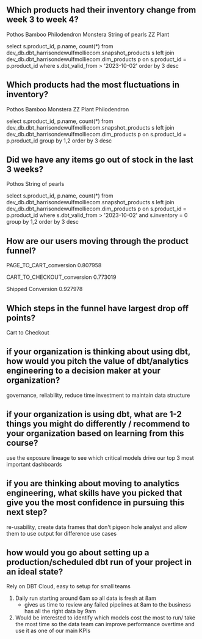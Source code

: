 ## Which products had their inventory change from week 3 to week 4? 

Pothos
Bamboo
Philodendron
Monstera
String of pearls
ZZ Plant

select 
    s.product_id,
    p.name,
    count(*)
from dev_db.dbt_harrisondewulfmolliecom.snapshot_products s
left join dev_db.dbt_harrisondewulfmolliecom.dim_products p
    on s.product_id = p.product_id
where s.dbt_valid_from > '2023-10-02'
order by 3 desc


## Which products had the most fluctuations in inventory?

Pothos
Bamboo
Monstera
ZZ Plant
Philodendron

select 
    s.product_id,
    p.name,
    count(*)
from dev_db.dbt_harrisondewulfmolliecom.snapshot_products s
left join dev_db.dbt_harrisondewulfmolliecom.dim_products p
    on s.product_id = p.product_id
group by 1,2
order by 3 desc



## Did we have any items go out of stock in the last 3 weeks? 

Pothos
String of pearls

select 
    s.product_id,
    p.name,
    count(*)
from dev_db.dbt_harrisondewulfmolliecom.snapshot_products s
left join dev_db.dbt_harrisondewulfmolliecom.dim_products p
    on s.product_id = p.product_id
where s.dbt_valid_from > '2023-10-02'
and s.inventory = 0
group by 1,2
order by 3 desc

## How are our users moving through the product funnel?

PAGE_TO_CART_conversion 
0.807958

CART_TO_CHECKOUT_conversion
0.773019

Shipped Conversion
0.927978


## Which steps in the funnel have largest drop off points?

Cart to Checkout

## if your organization is thinking about using dbt, how would you pitch the value of dbt/analytics engineering to a decision maker at your organization?

 governance, reliability, reduce time investment to maintain data structure

## if your organization is using dbt, what are 1-2 things you might do differently / recommend to your organization based on learning from this course?

use the exposure lineage to see which critical models drive our top 3 most important dashboards

## if you are thinking about moving to analytics engineering, what skills have you picked that give you the most confidence in pursuing this next step?

re-usability, create data frames that don't pigeon hole analyst and allow them to use output for difference use cases 

## how would you go about setting up a production/scheduled dbt run of your project in an ideal state?

Rely on DBT Cloud, easy to setup for small teams

1. Daily run starting around 6am so all data is fresh at 8am
    - gives us time to review any failed pipelines at 8am to the business has all the right data by 9am
2. Would be interested to identify which models cost the most to run/ take the most time so the data team can improve performance overtime and use it as one of our main KPIs